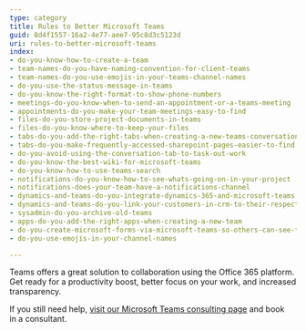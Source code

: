 ```yaml
---
type: category
title: Rules to Better Microsoft Teams
guid: 8d4f1557-16a2-4e77-aee7-95c8d3c5123d
uri: rules-to-better-microsoft-teams
index:
- do-you-know-how-to-create-a-team
- team-names-do-you-have-naming-convention-for-client-teams
- team-names-do-you-use-emojis-in-your-teams-channel-names
- do-you-use-the-status-message-in-teams
- do-you-know-the-right-format-to-show-phone-numbers
- meetings-do-you-know-when-to-send-an-appointment-or-a-teams-meeting
- appointments-do-you-make-your-team-meetings-easy-to-find
- files-do-you-store-project-documents-in-teams
- files-do-you-know-where-to-keep-your-files
- tabs-do-you-add-the-right-tabs-when-creating-a-new-teams-conversation
- tabs-do-you-make-frequently-accessed-sharepoint-pages-easier-to-find
- do-you-avoid-using-the-conversation-tab-to-task-out-work
- do-you-know-the-best-wiki-for-microsoft-teams
- do-you-know-how-to-use-teams-search
- notifications-do-you-know-how-to-see-whats-going-on-in-your-project
- notifications-does-your-team-have-a-notifications-channel
- dynamics-and-teams-do-you-integrate-dynamics-365-and-microsoft-teams
- dynamics-and-teams-do-you-link-your-customers-in-crm-to-their-respective-teams
- sysadmin-do-you-archive-old-teams
- apps-do-you-add-the-right-apps-when-creating-a-new-team
- do-you-create-microsoft-forms-via-microsoft-teams-so-others-can-see-the-results
- do-you-use-emojis-in-your-channel-names

---
```

Teams offers a great solution to collaboration using the Office 365 platform. Get ready for a productivity boost, better focus on your work, and increased transparency.

If you still need help, [visit our Microsoft Teams consulting page](https&#58;//www.ssw.com.au/ssw/Consulting/Microsoft-Teams.aspx) and book in a consultant.


